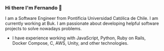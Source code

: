 ### Hi there I'm Fernando 👋

I am a Software Engineer from Pontificia Universidad Católica de Chile. I am currently working at Buk. I am passionate about developing helpful software projects to solve nowadays problems.

- I have experience working with JavaScript, Python, Ruby on Rails, Docker Compose, C, AWS, Unity, and other technologies.

